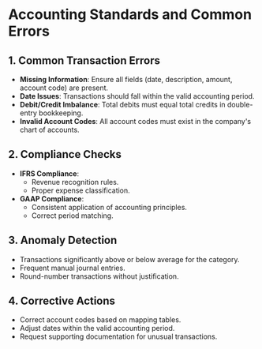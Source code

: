 # Accounting Standards and Common Errors

## 1. Common Transaction Errors
- **Missing Information**: Ensure all fields (date, description, amount, account code) are present.
- **Date Issues**: Transactions should fall within the valid accounting period.
- **Debit/Credit Imbalance**: Total debits must equal total credits in double-entry bookkeeping.
- **Invalid Account Codes**: All account codes must exist in the company's chart of accounts.

## 2. Compliance Checks
- **IFRS Compliance**:
  - Revenue recognition rules.
  - Proper expense classification.
- **GAAP Compliance**:
  - Consistent application of accounting principles.
  - Correct period matching.

## 3. Anomaly Detection
- Transactions significantly above or below average for the category.
- Frequent manual journal entries.
- Round-number transactions without justification.

## 4. Corrective Actions
- Correct account codes based on mapping tables.
- Adjust dates within the valid accounting period.
- Request supporting documentation for unusual transactions.
